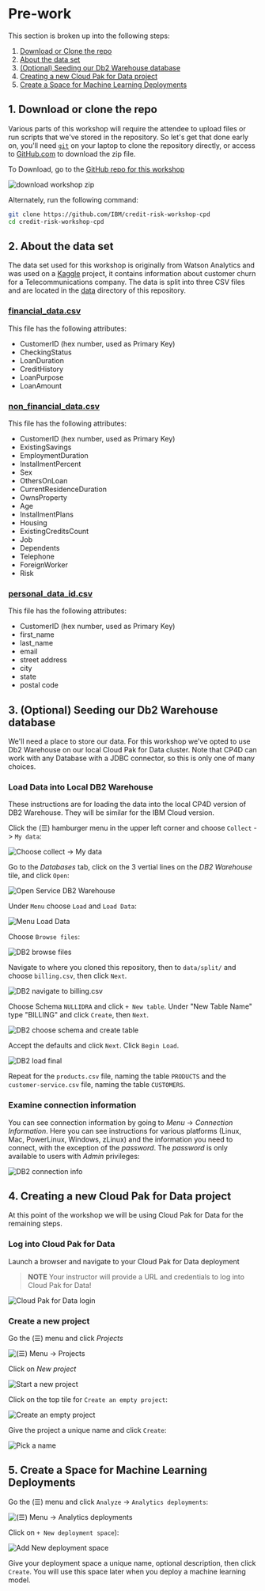# Pre-work

This section is broken up into the following steps:

1. [Download or Clone the repo](#1-download-or-clone-the-repo)
1. [About the data set](#2-about-the-data-set)
1. [(Optional) Seeding our Db2 Warehouse database](#3-optional-seeding-our-db2-warehouse-database)
1. [Creating a new Cloud Pak for Data project](#4-creating-a-new-cloud-pak-for-data-project)
1. [Create a Space for Machine Learning Deployments](#5-create-a-space-for-machine-learning-deployments)

## 1. Download or clone the repo

Various parts of this workshop will require the attendee to upload files or run scripts that we've stored in the repository. So let's get that done early on, you'll need [`git`](https://git-scm.com) on your laptop to clone the repository directly, or access to [GitHub.com](https://github.com/) to download the zip file.

To Download, go to the [GitHub repo for this workshop](https://github.com/IBM/credit-risk-workshop-cpd)

![download workshop zip](../.gitbook/assets/images/prework/pre-work-git-zip-download.png)

Alternately, run the following command:

```bash
git clone https://github.com/IBM/credit-risk-workshop-cpd
cd credit-risk-workshop-cpd
```

## 2. About the data set

The data set used for this workshop is originally from Watson Analytics and was used on a [Kaggle](https://www.kaggle.com/blastchar/telco-customer-churn) project, it contains information about customer churn for a Telecommunications company. The data is split into three CSV files and are located in the [data](https://github.com/IBM/credit-risk-workshop-cpd/tree/master/data/split) directory of this repository.

### **[financial_data.csv](../../data/split/financial_data.csv)**

This file has the following attributes:

* CustomerID (hex number, used as Primary Key)
* CheckingStatus
* LoanDuration
* CreditHistory
* LoanPurpose
* LoanAmount

### **[non_financial_data.csv](../../data/split/non_financial_data.csv)**

This file has the following attributes:

* CustomerID (hex number, used as Primary Key)
* ExistingSavings
* EmploymentDuration
* InstallmentPercent
* Sex
* OthersOnLoan
* CurrentResidenceDuration
* OwnsProperty
* Age
* InstallmentPlans
* Housing
* ExistingCreditsCount
* Job
* Dependents
* Telephone
* ForeignWorker
* Risk

### **[personal_data_id.csv](../../data/split/personal_data_id.csv)**

This file has the following attributes:

* CustomerID (hex number, used as Primary Key)
* first_name
* last_name
* email
* street address
* city
* state
* postal code

## 3. (Optional) Seeding our Db2 Warehouse database

We'll need a place to store our data. For this workshop we've opted to use Db2 Warehouse on our local Cloud Pak for Data cluster. Note that CP4D can work with any Database with a JDBC connector, so this is only one of many choices.

### Load Data into Local DB2 Warehouse

These instructions are for loading the data into the local CP4D version of DB2 Warehouse. They will be similar for the IBM Cloud version.

Click the (☰) hamburger menu in the upper left corner and choose `Collect` -> `My data`:

![Choose collect -> My data](../.gitbook/assets/images/dv/collectMyData.png)

Go to the *Databases* tab, click on the 3 vertial lines on the *DB2 Warehouse* tile, and click `Open`:

![Open Service DB2 Warehouse](../.gitbook/assets/images/dv/userOpenDB2Warehouse.png)

Under `Menu` choose `Load` and `Load Data`:

![Menu Load Data](../.gitbook/assets/images/dv/DB2LoadData.png)

Choose `Browse files`:

![DB2 browse files](../.gitbook/assets/images/dv/DB2browseFiles.png)

Navigate to where you cloned this repository, then to `data/split/` and choose `billing.csv`, then click `Next`.

![DB2 navigate to billing.csv](../.gitbook/assets/images/dv/navigateToBilling.png)

Choose Schema `NULLIDRA` and click `+ New table`. Under "New Table Name" type "BILLING" and click `Create`, then `Next`.

![DB2 choose schema and create table](../.gitbook/assets/images/dv/DB2schemaAndTableCreate.png)

Accept the defaults and click `Next`. Click `Begin Load`.

![DB2 load final](../.gitbook/assets/images/dv/DB2loadFinal.png)

Repeat for the `products.csv` file, naming the table `PRODUCTS` and the `customer-service.csv` file, naming the table `CUSTOMERS`.

### Examine connection information

You can see connection information by going to *Menu* -> *Connection Information*. Here you can see instructions for various platforms (Linux, Mac, PowerLinux, Windows, zLinux) and the information you need to connect, with the exception of the *password*. The *password* is only available to users with *Admin* privileges:

![DB2 connection info](../.gitbook/assets/images/db2/DB2connectionInformation.png)

## 4. Creating a new Cloud Pak for Data project

At this point of the workshop we will be using Cloud Pak for Data for the remaining steps.

### Log into Cloud Pak for Data

Launch a browser and navigate to your Cloud Pak for Data deployment

> **NOTE** Your instructor will provide a URL and credentials to log into Cloud Pak for Data!

![Cloud Pak for Data login](../.gitbook/assets/images/manage/cpd-login.png)

### Create a new project

Go the (☰) menu and click *Projects*

![(☰) Menu -> Projects](../.gitbook/assets/images/manage/cpd-projects-menu.png)

Click on *New project*

![Start a new project](../.gitbook/assets/images/manage/cpd-new-project.png)

Click on the top tile for `Create an empty project`:

![Create an empty project](../.gitbook/assets/images/manage/cpd-create-empty-project.png)

Give the project a unique name and click `Create`:

![Pick a name](../.gitbook/assets/images/manage/cpd-new-project-name.png)

## 5. Create a Space for Machine Learning Deployments

Go the (☰) menu and click `Analyze` -> `Analytics deployments`:

![(☰) Menu -> Analytics deployments](../.gitbook/assets/images/manage/cpd-choose-analytics-deployments.png)

Click on `+ New deployment space`):

![Add New deployment space](../.gitbook/assets/images/manage/cpd-add-new-deployment-space.png)

Give your deployment space a unique name, optional description, then click `Create`. You will use this space later when you deploy a machine learning model.
